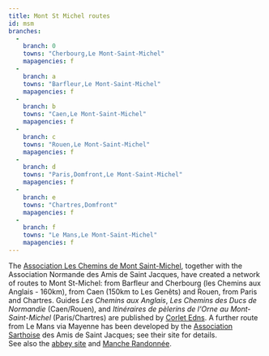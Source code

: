 ```yaml
---
title: Mont St Michel routes
id: msm
branches:
  -
    branch: 0
    towns: "Cherbourg,Le Mont-Saint-Michel"
    mapagencies: f
  -
    branch: a
    towns: "Barfleur,Le Mont-Saint-Michel"
    mapagencies: f
  -
    branch: b
    towns: "Caen,Le Mont-Saint-Michel"
    mapagencies: f
  -
    branch: c
    towns: "Rouen,Le Mont-Saint-Michel"
    mapagencies: f
  -
    branch: d
    towns: "Paris,Domfront,Le Mont-Saint-Michel"
    mapagencies: f
  -
    branch: e
    towns: "Chartres,Domfront"
    mapagencies: f
  -
    branch: f
    towns: "Le Mans,Le Mont-Saint-Michel"
    mapagencies: f
---
```


The [Association Les Chemins de Mont Saint-Michel][0], together with the Association Normande des Amis de Saint Jacques, have created a network of routes to Mont St-Michel: from Barfleur and Cherbourg (les Chemins aux Anglais - 160km), from Caen (150km to Les Genêts) and Rouen, from Paris and Chartres. Guides _Les Chemins aux Anglais_, _Les Chemins des Ducs de Normandie_ (Caen/Rouen), and _Itinéraires de pèlerins de l'Orne au Mont-Saint-Michel_ (Paris/Chartres) are published by [Corlet Edns][1]. A further route from Le Mans via Mayenne has been developed by the [Association Sarthoise][2] des Amis de Saint Jacques; see their site for details.  
See also the [abbey site][3] and [Manche Randonnée][4].

[0]: http://www.lescheminsdumontsaintmichel.com/
[1]: http://www.corlet-editions.fr/services/univers/normandie/virtual/diffusion/index.md
[2]: http://assostjacques72.free.fr/menu.html
[3]: http://abbayedumontsaintmichel.cef.fr/pelerinages.php
[4]: http://www.mancherandonnee.com/saint_michel.html